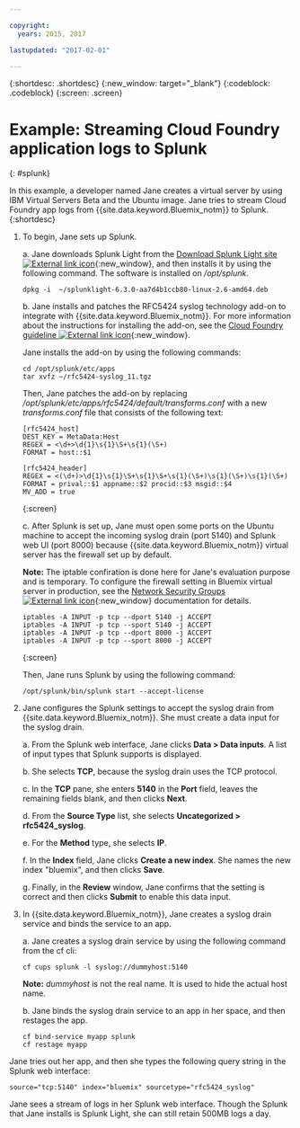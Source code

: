 ```yaml
---

copyright:
  years: 2015, 2017

lastupdated: "2017-02-01"

---
```



{:shortdesc: .shortdesc}
{:new_window: target="_blank"}
{:codeblock: .codeblock}
{:screen: .screen}


# Example: Streaming Cloud Foundry application logs to Splunk
{: #splunk}

In this example, a developer named Jane creates a virtual server by using IBM Virtual Servers Beta and the Ubuntu image.  Jane tries to stream Cloud Foundry app logs from {{site.data.keyword.Bluemix_notm}} to Splunk.
{:shortdesc}

  1. To begin, Jane sets up Splunk.

     a. Jane downloads Splunk Light from the [Download Splunk Light site ![External link icon](../icons/launch-glyph.svg "External link icon")](https://www.splunk.com/en_us/download/splunk-light.html){:new_window}, and then installs it by using the following command. The software is installed on */opt/splunk*.

	    ```
        dpkg -i  ~/splunklight-6.3.0-aa7d4b1ccb80-linux-2.6-amd64.deb
        ```

     b. Jane installs and patches the RFC5424 syslog technology add-on to integrate with {{site.data.keyword.Bluemix_notm}}. For more information about the instructions for installing the add-on, see the [Cloud Foundry guideline ![External link icon](../icons/launch-glyph.svg "External link icon")](https://docs.cloudfoundry.org/devguide/services/integrate-splunk.html){:new_window}.

	    Jane installs the add-on by using the following commands:

	    ```
        cd /opt/splunk/etc/apps
        tar xvfz ~/rfc5424-syslog_11.tgz
        ```

        Then, Jane patches the add-on by replacing */opt/splunk/etc/apps/rfc5424/default/transforms.conf* with a new *transforms.conf* file that consists of the following text:

	    ```
        [rfc5424_host]
        DEST_KEY = MetaData:Host
        REGEX = <\d+>\d{1}\s{1}\S+\s{1}(\S+)
        FORMAT = host::$1

        [rfc5424_header]
        REGEX = <(\d+)>\d{1}\s{1}\S+\s{1}\S+\s{1}(\S+)\s{1}(\S+)\s{1}(\S+)
        FORMAT = prival::$1 appname::$2 procid::$3 msgid::$4
        MV_ADD = true
        ```
        {:screen}

     c. After Splunk is set up, Jane must open some ports on the Ubuntu machine to accept the incoming syslog drain (port 5140) and Splunk web UI (port 8000) because {{site.data.keyword.Bluemix_notm}} virtual server has the firewall set up by default.

	    **Note:** The iptable confiration is done here for Jane's evaluation purpose and is temporary. To configure the firewall setting in Bluemix virtual server in production, see the [Network Security Groups ![External link icon](../icons/launch-glyph.svg "External link icon")](https://new-console.ng.bluemix.net/docs/services/networksecuritygroups/index.html){:new_window} documentation for details.

	   ```
	   iptables -A INPUT -p tcp --dport 5140 -j ACCEPT
       iptables -A INPUT -p tcp --sport 5140 -j ACCEPT
       iptables -A INPUT -p tcp --dport 8000 -j ACCEPT
       iptables -A INPUT -p tcp --sport 8000 -j ACCEPT
	   ```
	   {:screen}

	   Then, Jane runs Splunk by using the following command:

       ```
	   /opt/splunk/bin/splunk start --accept-license
       ```

  2. Jane configures the Splunk settings to accept the syslog drain from {{site.data.keyword.Bluemix_notm}}. She must create a data input for the syslog drain.

     a. From the Splunk web interface, Jane clicks **Data > Data inputs**. A list of input types that Splunk supports is displayed.

     b. She selects **TCP**, because the syslog drain uses the TCP protocol.

     c. In the **TCP** pane, she enters **5140** in the **Port** field, leaves the remaining fields blank, and then clicks **Next**.

     d. From the **Source Type** list, she selects **Uncategorized > rfc5424_syslog**.

     e. For the **Method** type, she selects **IP**.

     f. In the **Index** field, Jane clicks **Create a new index**. She names the new index "bluemix", and then clicks **Save**.

     g. Finally, in the **Review** window, Jane confirms that the setting is correct and then clicks **Submit** to enable this data input.

  3. In {{site.data.keyword.Bluemix_notm}}, Jane creates a syslog drain service and binds the service to an app.

     a. Jane creates a syslog drain service by using the following command from the cf cli:

     ```
     cf cups splunk -l syslog://dummyhost:5140
     ```

     **Note:** *dummyhost* is not the real name. It is used to hide the actual host name.

     b. Jane binds the syslog drain service to an app in her space, and then restages the app.

	 ```
     cf bind-service myapp splunk
     cf restage myapp
     ```


Jane tries out her app, and then she types the following query string in the Splunk web interface:

```
source="tcp:5140" index="bluemix" sourcetype="rfc5424_syslog"
```

Jane sees a stream of logs in her Splunk web interface. Though the Splunk that Jane installs is Splunk Light, she can still retain 500MB logs a day.

